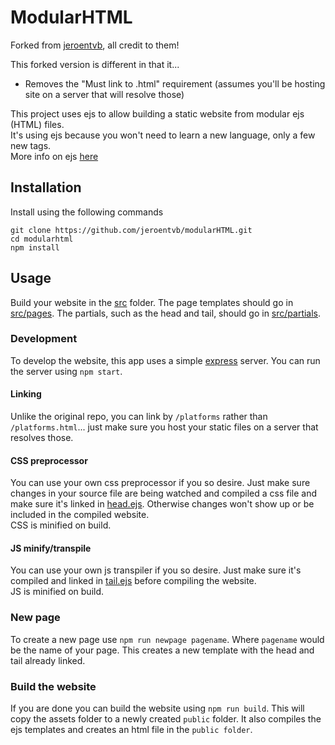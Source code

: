 # ModularHTML

Forked from [jeroentvb](https://github.com/jeroentvb/modularHTML), all credit to them!

This forked version is different in that it...

* Removes the "Must link to .html" requirement (assumes you'll be hosting site on a server that will resolve those)


This project uses ejs to allow building a static website from modular ejs (HTML) files.  
It's using ejs because you won't need to learn a new language, only a few new tags.  
More info on ejs [here](https://ejs.co/)

## Installation
Install using the following commands
```
git clone https://github.com/jeroentvb/modularHTML.git
cd modularhtml
npm install
```

## Usage
Build your website in the [src](src/) folder. The page templates should go in [src/pages](src/pages). The partials, such as the head and tail, should go in [src/partials](src/partials).

### Development
To develop the website, this app uses a simple [express](https://www.npmjs.com/package/express) server. You can run the server using `npm start`.  

#### Linking
Unlike the original repo, you can link by `/platforms` rather than `/platforms.html`... just make sure you host your static files on a server that resolves those.

#### CSS preprocessor
You can use your own css preprocessor if you so desire. Just make sure changes in your source file are being watched and compiled a css file and make sure it's linked in [head.ejs](src/partials/head.ejs). Otherwise changes won't show up or be included in the compiled website.  
CSS is minified on build.

#### JS minify/transpile
You can use your own js transpiler if you so desire. Just make sure it's compiled and linked in [tail.ejs](src/partials/tail.ejs) before compiling the website.  
JS is minified on build.

### New page
To create a new page use `npm run newpage pagename`. Where `pagename` would be the name of your page. This creates a new template with the head and tail already linked.

### Build the website
If you are done you can build the website using `npm run build`. This will copy the assets folder to a newly created `public` folder. It also compiles the ejs templates and creates an html file in the `public folder`.
